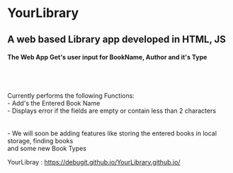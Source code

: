 # YourLibrary
## A web based Library app developed in HTML, JS  
#### The Web App Get's user input for BookName, Author and it's Type  <br>
<br>
<br>
<br>
Currently performs the following Functions: <br>
- Add's the Entered Book Name <br>
- Displays error if the fields are empty or contain less than 2 characters

<br>
<br>
<br>
- We will soon be adding features like storing the entered books in local storage, finding books <br>
and some new Book Types

<br>

YourLibray : https://debugit.github.io/YourLibrary.github.io/
